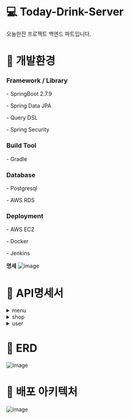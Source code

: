 # 💻 Today-Drink-Server
<p>오늘한잔 프로젝트 백엔드 파트입니다.</p>


# 🔧 개발환경
<h3>Framework / Library</h3>
<p>- SpringBoot 2.7.9</p>
<p>- Spring Data JPA</p>
<p>- Query DSL</p>
<p>- Spring Security</p>

<h3>Build Tool</h3>
<p>- Gradle</p>

<h3>Database</h3>
<p>- Postgresql </p>
<p>- AWS RDS</p>

<h3>Deployment</h3>
<p>- AWS EC2</p>
<p>- Docker</p>
<p>- Jenkins</p>

**명세**
![image](https://github.com/Today-Drink/Today-Drink-Server/assets/83829352/030ddab2-1a33-4dfd-bd88-cbc6afeda4a7)


# 📄 API명세서
<details>
  <summary>menu</summary>
  <details>
    <summary>메뉴 조회</summary>
    **메뉴 조회**
    ![image](https://github.com/Today-Drink/Today-Drink-Server/assets/83829352/030ddab2-1a33-4dfd-bd88-cbc6afeda4a7)

  </details>
  <details>
    <summary>메뉴 등록</summary>
    ![image](https://github.com/Today-Drink/Today-Drink-Server/assets/83829352/6b32f56a-5bcc-4c55-9800-4e5c38674763)
    ![image](https://github.com/Today-Drink/Today-Drink-Server/assets/83829352/b8981c69-47e9-4cb5-9c2d-60a32542d371)

  </details>
  <details>
    <summary>메뉴 수정</summary>
    ![image](https://github.com/Today-Drink/Today-Drink-Server/assets/83829352/62891392-ee5f-43c4-9fab-367fd4e21367)
    ![image](https://github.com/Today-Drink/Today-Drink-Server/assets/83829352/d3648949-a37d-44dd-814f-7a161670b048)

  </details>
  <details>
    <summary>메뉴 삭제</summary>
    ![image](https://github.com/Today-Drink/Today-Drink-Server/assets/83829352/66a17696-2b9e-4f55-9430-26322839605d)

  </details>
</details>
<details>
  <summary>shop</summary>
  <details>
    <summary>모든 가게 조회</summary>
    ![image](https://github.com/Today-Drink/Today-Drink-Server/assets/83829352/9d61ec5c-f0bc-4938-9ea5-e22810a0f9d9)

  </details>
  <details>
    <summary>가게 등록</summary>
    ![image](https://github.com/Today-Drink/Today-Drink-Server/assets/83829352/d8ca6e1e-07de-4095-9c19-1dea262b130b)
    ![image](https://github.com/Today-Drink/Today-Drink-Server/assets/83829352/065951cc-6ada-41f5-a6ac-28d39130b50b)


  </details>
  <details>
    <summary>가게 조회</summary>
    ![image](https://github.com/Today-Drink/Today-Drink-Server/assets/83829352/502ec580-3a29-4518-b311-4e87467ab05e)
    ![image](https://github.com/Today-Drink/Today-Drink-Server/assets/83829352/fb957e37-d051-433f-bb44-bc4836933268)


  </details>
  <details>
    <summary>가게 정보 수정</summary>
    ![image](https://github.com/Today-Drink/Today-Drink-Server/assets/83829352/3ed0a543-f218-434a-ac7c-8dbf9c231430)
    ![image](https://github.com/Today-Drink/Today-Drink-Server/assets/83829352/380fdcaa-1b93-47dd-845f-6e8994a5d6e9)

  </details>
  <details>
    <summary>가게 삭제</summary>
    ![image](https://github.com/Today-Drink/Today-Drink-Server/assets/83829352/cc019574-6ae5-47a4-b152-14b96228ee5a)

  </details>

</details>
<details>
  <summary>user</summary>
  <details>
    <summary>회원가입</summary>
    ![image](https://github.com/Today-Drink/Today-Drink-Server/assets/83829352/488684ad-0d96-45de-961f-d49d320533f6)
    ![image](https://github.com/Today-Drink/Today-Drink-Server/assets/83829352/ce1f0151-1298-4935-958d-0d966de6d566)

  </details>
  <details>
    <summary>관심 가게 등록</summary>
    ![image](https://github.com/Today-Drink/Today-Drink-Server/assets/83829352/c66e8b95-a3c8-497c-925d-2cc33f5683ae)
    ![image](https://github.com/Today-Drink/Today-Drink-Server/assets/83829352/d79d5d21-8102-43fc-bde8-49c6ba428ace)
  </details>
  <details>
    <summary>로그인</summary>
    ![image](https://github.com/Today-Drink/Today-Drink-Server/assets/83829352/723b1d89-d7fd-462f-8563-2630a92386bc)
    ![image](https://github.com/Today-Drink/Today-Drink-Server/assets/83829352/936e925e-943a-4b4d-a761-8d58f07c5a1c)

  </details>
  <details>
    <summary>가게 조회</summary>
    ![image](https://github.com/Today-Drink/Today-Drink-Server/assets/83829352/1bbc2a77-89b2-46a0-b01d-b24ab848b20f)

  </details>
  <details>
    <summary>조건에 따라 가게 검색</summary>
    ![image](https://github.com/Today-Drink/Today-Drink-Server/assets/83829352/64b1c868-e9f3-4670-9f29-6a7876e9ae50)
    ![image](https://github.com/Today-Drink/Today-Drink-Server/assets/83829352/df999c03-b798-429a-8e5d-f3483a7c1a00)

  </details>
  <details>
    <summary>사용자 정보 조회</summary>
    ![image](https://github.com/Today-Drink/Today-Drink-Server/assets/83829352/43233260-5320-464f-9344-8fbfa36b2a92)
    ![image](https://github.com/Today-Drink/Today-Drink-Server/assets/83829352/e49cc4d1-5bce-483e-906e-fb06b1eee574)
    ![image](https://github.com/Today-Drink/Today-Drink-Server/assets/83829352/45bcd48b-20cd-4f2d-906c-c3e519475f08)


  </details>
</details>


# 📘 ERD
![image](https://github.com/Today-Drink/Today-Drink-Server/assets/86958447/202389e4-cbaf-4ceb-bf7d-fd93376ca4c4)

# 🔖 배포 아키텍처
![image](https://github.com/Today-Drink/Today-Drink-Server/assets/86958447/ca0d80eb-2333-49c2-8b02-7db42bf3e271)
